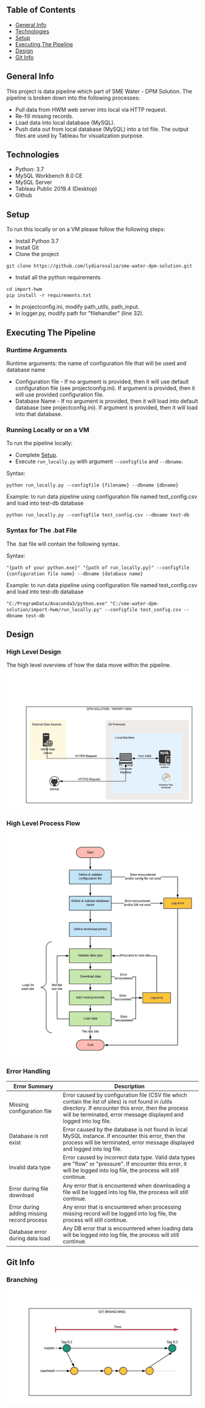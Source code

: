 ## Table of Contents
* [General Info](#General-Info)
* [Technologies](#Technologies)
* [Setup](#Setup)
* [Executing The Pipeline](#Executing-The-Pipeline)
* [Design](#Design)
* [Git Info](#Git-Info)

## General Info
This project is data pipeline which part of SME Water - DPM Solution. The pipeline is broken down into the following processes:
* Pull data from HWM web server into local via HTTP request.
* Re-fill missing records.
* Load data into local database (MySQL).
* Push data out from local database (MySQL) into a txt file. The output files are used by Tableau for visualization purpose.

## Technologies
* Python: 3.7
* MySQL Workbench 8.0 CE
* MySQL Server
* Tableau Public 2019.4 (Desktop)
* Github
	
## Setup
To run this locally or on a VM please follow the following steps:
* Install Python 3.7
* Install Git
* Clone the project
```
git clone https://github.com/lydiarosalia/sme-water-dpm-solution.git
```

* Install all the python requirements
```
cd import-hwm
pip install -r requirements.txt
```

* In projectconfig.ini, modify path_utils, path_input.
* In logger.py, modify path for "filehandler" (line 32).

## Executing The Pipeline
### Runtime Arguments
Runtime arguments: the name of configuration file that will be used and database name
* Configuration file - If no argument is provided, then it will use default configuration file (see projectconfig.ini). If argument is provided, then it will use provided configuration file.
* Database Name - If no argument is provided, then it will load into default database (see projectconfig.ini). If argument is provided, then it will load into that database.
  
### Running Locally or on a VM
To run the pipeline locally:
* Complete [Setup](#setup).
* Execute `run_locally.py` with argument `--configfile` and  `--dbname`.

Syntax:
```
python run_locally.py --configfile {filename} --dbname {dbname}
```
Example: to run data pipeline using configuration file named test_config.csv and load into test-db database
```
python run_locally.py --configfile test_config.csv --dbname test-db
```

### Syntax for The .bat File
The .bat file will contain the following syntax.

Syntax:
```
"{path of your python.exe}" "{path of run_locally.py}" --configfile {configuration file name} --dbname {database name}
```
Example: to run data pipeline using configuration file named test_config.csv and load into test-db database
```
"C:/ProgramData/Anaconda3/python.exe" "C:/sme-water-dpm-solution/import-hwm/run_locally.py" --configfile test_config.csv --dbname test-db
```

## Design
### High Level Design
The high level overview of how the data move within the pipeline.

![alt text](import-hwm/images/high-level-design-v03.jpeg)

### High Level Process Flow
![alt text](import-hwm/images/high-level-process-flow-v01.jpeg)

### Error Handling
|Error Summary|Description|
|----------|-----------|
|Missing configuration file| Error caused by configuration file (CSV file which contain the list of sites) is not found in /utils directory. If encounter this error, then the process will be terminated, error message displayed and logged into log file.|
|Database is not exist| Error caused by the database is not found in local MySQL instance. If encounter this error, then the process will be terminated, error message displayed and logged into log file.|
|Invalid data type| Error caused by incorrect data type. Valid data types are "flow" or "pressure". If encounter this error, it will be logged into log file, the process will still continue.|
|Error during file download| Any error that is encountered when downloading a file will be logged into log file, the process will still continue.|
|Error during adding missing record process| Any error that is encountered when processing missing record will be logged into log file, the process will still continue.|
|Database error during data load| Any DB error that is encountered when loading data will be logged into log file, the process will still continue.|


## Git Info
### Branching
![alt text](import-hwm/images/git-branching-v01.jpeg)
